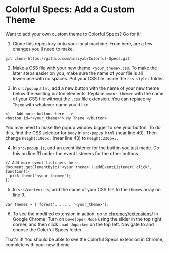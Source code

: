 # Colorful Specs: Add a Custom Theme

Want to add your own custom theme to Colorful Specs? Go for it!

1. Clone this repository onto your local machine. From here, are a few changes you'll need to make.

```
git clone https://github.com/insiyab/Colorful-Specs.git
```

2. Make a CSS file with your new theme: `<your_theme>.css`. To make the later steps easier on you, make sure the name of your file is all lowercase with no spaces. Put your CSS file inside the `css_styles` folder.

3. In `src/popup.html`, add a new button with the name of your new theme below the existing button elements. Replace `<your_theme>` with the name of your CSS file without the `.css` file extension. You can replace `My Theme` with whatever name you'd like.

```
<!-- Add more buttons here -->
<button id="<your_theme>"> My Theme </button>
```

You may need to make the popup window bigger to see your button. To do this, find the CSS selector for `body` in `src/popup.html` (near line 40). Then change `height:190px;` (near line 43) to `height:230px;`.

4. In `src/popup.js`, add an event listener for the button you just made. Do this on line 31 under the event listeners for the other buttons.

```
// Add more event listeners here
document.getElementById('<your_theme>').addEventListener('click', function(){
  pick_theme('<your_theme>');
});
```

5. In `src/content.js`, add the name of your CSS file to the `themes` array on line 9.

```
var themes = ['forest', ... , '<your_theme>'];
```

6. To see the modified extension in action, go to [chrome://extensions/](chrome://extensions/) in Google Chrome. Turn on `Developer Mode` using the slider in the top right corner, and then click `Load Unpacked` on the top left. Navigate to and choose the Colorful Specs folder.

That's it! You should be able to see the Colorful Specs extension in Chrome, complete with your new theme.

